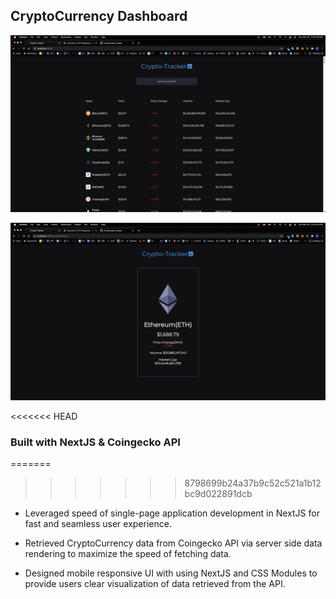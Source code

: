 ## CryptoCurrency Dashboard

![alt text](https://github.com/own1t/crypto-tracker/blob/main/previews/crypto-tracker1.png)

![alt text](https://github.com/own1t/crypto-tracker/blob/main/previews/crypto-tracker2.png)

<<<<<<< HEAD
### Built with NextJS & Coingecko API

=======
>>>>>>> 8798699b24a37b9c52c521a1b12bc9d022891dcb
- Leveraged speed of single-page application development in NextJS for fast and seamless user experience.

- Retrieved CryptoCurrency data from Coingecko API via server side data rendering to maximize the speed of fetching data.

- Designed mobile responsive UI with using NextJS and CSS Modules to provide users clear visualization of data retrieved from the API.
